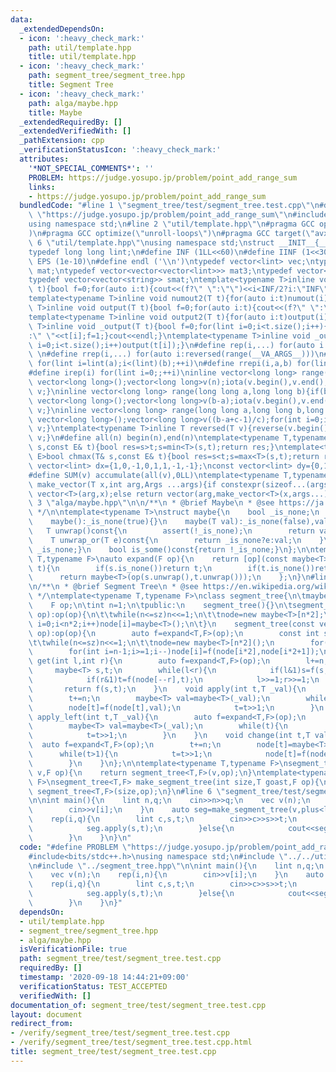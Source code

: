 ```yaml
---
data:
  _extendedDependsOn:
  - icon: ':heavy_check_mark:'
    path: util/template.hpp
    title: util/template.hpp
  - icon: ':heavy_check_mark:'
    path: segment_tree/segment_tree.hpp
    title: Segment Tree
  - icon: ':heavy_check_mark:'
    path: alga/maybe.hpp
    title: Maybe
  _extendedRequiredBy: []
  _extendedVerifiedWith: []
  _pathExtension: cpp
  _verificationStatusIcon: ':heavy_check_mark:'
  attributes:
    '*NOT_SPECIAL_COMMENTS*': ''
    PROBLEM: https://judge.yosupo.jp/problem/point_add_range_sum
    links:
    - https://judge.yosupo.jp/problem/point_add_range_sum
  bundledCode: "#line 1 \"segment_tree/test/segment_tree.test.cpp\"\n#define PROBLEM\
    \ \"https://judge.yosupo.jp/problem/point_add_range_sum\"\n#include<bits/stdc++.h>\n\
    using namespace std;\n#line 2 \"util/template.hpp\"\n#pragma GCC optimize(\"Ofast\"\
    )\n#pragma GCC optimize(\"unroll-loops\")\n#pragma GCC target(\"avx\")\n#line\
    \ 6 \"util/template.hpp\"\nusing namespace std;\nstruct __INIT__{__INIT__(){cin.tie(0);ios::sync_with_stdio(false);cout<<fixed<<setprecision(15);}}__INIT__;\n\
    typedef long long lint;\n#define INF (1LL<<60)\n#define IINF (1<<30)\n#define\
    \ EPS (1e-10)\n#define endl ('\\n')\ntypedef vector<lint> vec;\ntypedef vector<vector<lint>>\
    \ mat;\ntypedef vector<vector<vector<lint>>> mat3;\ntypedef vector<string> svec;\n\
    typedef vector<vector<string>> smat;\ntemplate<typename T>inline void numout(T\
    \ t){bool f=0;for(auto i:t){cout<<(f?\" \":\"\")<<i<INF/2?i:\"INF\";f=1;}cout<<endl;}\n\
    template<typename T>inline void numout2(T t){for(auto i:t)numout(i);}\ntemplate<typename\
    \ T>inline void output(T t){bool f=0;for(auto i:t){cout<<(f?\" \":\"\")<<i;f=1;}cout<<endl;}\n\
    template<typename T>inline void output2(T t){for(auto i:t)output(i);}\ntemplate<typename\
    \ T>inline void _output(T t){bool f=0;for(lint i=0;i<t.size();i++){cout<<f?\"\"\
    :\" \"<<t[i];f=1;}cout<<endl;}\ntemplate<typename T>inline void _output2(T t){for(lint\
    \ i=0;i<t.size();i++)output(t[i]);}\n#define rep(i,...) for(auto i:range(__VA_ARGS__))\
    \ \n#define rrep(i,...) for(auto i:reversed(range(__VA_ARGS__)))\n#define repi(i,a,b)\
    \ for(lint i=lint(a);i<(lint)(b);++i)\n#define rrepi(i,a,b) for(lint i=lint(b)-1;i>=lint(a);--i)\n\
    #define irep(i) for(lint i=0;;++i)\ninline vector<long long> range(long long n){if(n<=0)return\
    \ vector<long long>();vector<long long>v(n);iota(v.begin(),v.end(),0LL);return\
    \ v;}\ninline vector<long long> range(long long a,long long b){if(b<=a)return\
    \ vector<long long>();vector<long long>v(b-a);iota(v.begin(),v.end(),a);return\
    \ v;}\ninline vector<long long> range(long long a,long long b,long long c){if((b-a+c-1)/c<=0)return\
    \ vector<long long>();vector<long long>v((b-a+c-1)/c);for(int i=0;i<(int)v.size();++i)v[i]=i?v[i-1]+c:a;return\
    \ v;}\ntemplate<typename T>inline T reversed(T v){reverse(v.begin(),v.end());return\
    \ v;}\n#define all(n) begin(n),end(n)\ntemplate<typename T,typename E>bool chmin(T&\
    \ s,const E& t){bool res=s>t;s=min<T>(s,t);return res;}\ntemplate<typename T,typename\
    \ E>bool chmax(T& s,const E& t){bool res=s<t;s=max<T>(s,t);return res;}\nconst\
    \ vector<lint> dx={1,0,-1,0,1,1,-1,-1};\nconst vector<lint> dy={0,1,0,-1,1,-1,1,-1};\n\
    #define SUM(v) accumulate(all(v),0LL)\ntemplate<typename T,typename ...Args>auto\
    \ make_vector(T x,int arg,Args ...args){if constexpr(sizeof...(args)==0)return\
    \ vector<T>(arg,x);else return vector(arg,make_vector<T>(x,args...));}\n#line\
    \ 3 \"alga/maybe.hpp\"\n\n/**\n * @brief Maybe\n * @see https://ja.wikipedia.org/wiki/%E3%83%A2%E3%83%8A%E3%83%89_(%E3%83%97%E3%83%AD%E3%82%B0%E3%83%A9%E3%83%9F%E3%83%B3%E3%82%B0)#Maybe%E3%83%A2%E3%83%8A%E3%83%89\n\
    \ */\n\ntemplate<typename T>\nstruct maybe{\n    bool _is_none;\n    T val;\n\
    \    maybe():_is_none(true){}\n    maybe(T val):_is_none(false),val(val){}\n \
    \   T unwrap()const{\n        assert(!_is_none);\n        return val;\n    }\n\
    \    T unwrap_or(T e)const{\n        return _is_none?e:val;\n    }\n    bool is_none()const{return\
    \ _is_none;}\n    bool is_some()const{return !_is_none;}\n};\n\ntemplate<typename\
    \ T,typename F>\nauto expand(F op){\n    return [op](const maybe<T>& s,const maybe<T>&\
    \ t){\n        if(s.is_none())return t;\n        if(t.is_none())return s;\n  \
    \      return maybe<T>(op(s.unwrap(),t.unwrap()));\n    };\n}\n#line 3 \"segment_tree/segment_tree.hpp\"\
    \n/**\n * @brief Segment Tree\n * @see https://en.wikipedia.org/wiki/Segment_tree\n\
    \ */\ntemplate<typename T,typename F>\nclass segment_tree{\n\tmaybe<T>* node;\n\
    \    F op;\n\tint n=1;\n\tpublic:\n    segment_tree(){}\n\tsegment_tree(int sz,F\
    \ op):op(op){\n\t\twhile(n<=sz)n<<=1;\n\t\tnode=new maybe<T>[n*2];\n\t\tfor(int\
    \ i=0;i<n*2;i++)node[i]=maybe<T>();\n\t}\n    segment_tree(const vector<T>&v,F\
    \ op):op(op){\n        auto f=expand<T,F>(op);\n        const int sz=v.size();\n\
    \t\twhile(n<=sz)n<<=1;\n\t\tnode=new maybe<T>[n*2]();\n        for(int i=0;i<sz;i++)node[i+n]=maybe<T>(v[i]);\n\
    \        for(int i=n-1;i>=1;i--)node[i]=f(node[i*2],node[i*2+1]);\n\t}\n    maybe<T>\
    \ get(int l,int r){\n        auto f=expand<T,F>(op);\n        l+=n;r+=n;\n   \
    \     maybe<T> s,t;\n        while(l<r){\n            if(l&1)s=f(s,node[l++]);\n\
    \            if(r&1)t=f(node[--r],t);\n            l>>=1;r>>=1;\n        }\n \
    \       return f(s,t);\n    }\n    void apply(int t,T _val){\n        auto f=expand<T,F>(op);\n\
    \        t+=n;\n        maybe<T> val=maybe<T>(_val);\n        while(t){\n    \
    \        node[t]=f(node[t],val);\n            t=t>>1;\n        }\n    }\n    void\
    \ apply_left(int t,T _val){\n        auto f=expand<T,F>(op);\n        t+=n;\n\
    \        maybe<T> val=maybe<T>(_val);\n        while(t){\n            node[t]=f(val,node[t]);\n\
    \            t=t>>1;\n        }\n    }\n    void change(int t,T val){\n      \
    \  auto f=expand<T,F>(op);\n        t+=n;\n        node[t]=maybe<T>(val);\n  \
    \      while(t>1){\n            t=t>>1;\n            node[t]=f(node[t*2],node[t*2+1]);\n\
    \        }\n    }\n};\n\ntemplate<typename T,typename F>\nsegment_tree<T,F> make_segment_tree(vector<T>\
    \ v,F op){\n    return segment_tree<T,F>(v,op);\n}\ntemplate<typename T,typename\
    \ F>\nsegment_tree<T,F> make_segment_tree(int size,T goast,F op){\n    return\
    \ segment_tree<T,F>(size,op);\n}\n#line 6 \"segment_tree/test/segment_tree.test.cpp\"\
    \n\nint main(){\n    lint n,q;\n    cin>>n>>q;\n    vec v(n);\n    rep(i,n){\n\
    \        cin>>v[i];\n    }\n    auto seg=make_segment_tree(v,plus<lint>());\n\
    \    rep(i,q){\n        lint c,s,t;\n        cin>>c>>s>>t;\n        if(c==0){\n\
    \            seg.apply(s,t);\n        }else{\n            cout<<seg.get(s,t).unwrap()<<endl;\n\
    \        }\n    }\n}\n"
  code: "#define PROBLEM \"https://judge.yosupo.jp/problem/point_add_range_sum\"\n\
    #include<bits/stdc++.h>\nusing namespace std;\n#include \"../../util/template.hpp\"\
    \n#include \"../segment_tree.hpp\"\n\nint main(){\n    lint n,q;\n    cin>>n>>q;\n\
    \    vec v(n);\n    rep(i,n){\n        cin>>v[i];\n    }\n    auto seg=make_segment_tree(v,plus<lint>());\n\
    \    rep(i,q){\n        lint c,s,t;\n        cin>>c>>s>>t;\n        if(c==0){\n\
    \            seg.apply(s,t);\n        }else{\n            cout<<seg.get(s,t).unwrap()<<endl;\n\
    \        }\n    }\n}"
  dependsOn:
  - util/template.hpp
  - segment_tree/segment_tree.hpp
  - alga/maybe.hpp
  isVerificationFile: true
  path: segment_tree/test/segment_tree.test.cpp
  requiredBy: []
  timestamp: '2020-09-18 14:44:21+09:00'
  verificationStatus: TEST_ACCEPTED
  verifiedWith: []
documentation_of: segment_tree/test/segment_tree.test.cpp
layout: document
redirect_from:
- /verify/segment_tree/test/segment_tree.test.cpp
- /verify/segment_tree/test/segment_tree.test.cpp.html
title: segment_tree/test/segment_tree.test.cpp
---
```

